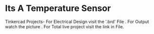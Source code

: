 # Its A Temperature Sensor
 Tinkercad Projects-
For Electrical Design visit the '.brd' File .
For Output watch the picture .
For Total live project visit the link in File.
